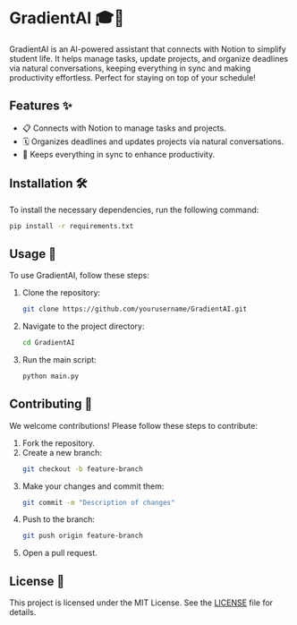 # GradientAI 🎓🤖

GradientAI is an AI-powered assistant that connects with Notion to simplify student life. It helps manage tasks, update projects, and organize deadlines via natural conversations, keeping everything in sync and making productivity effortless. Perfect for staying on top of your schedule!

## Features ✨

- 📋 Connects with Notion to manage tasks and projects.
- 🗓️ Organizes deadlines and updates projects via natural conversations.
- 🔄 Keeps everything in sync to enhance productivity.

## Installation 🛠️

To install the necessary dependencies, run the following command:

```bash
pip install -r requirements.txt
```

## Usage 🚀

To use GradientAI, follow these steps:

1. Clone the repository:
    ```bash
    git clone https://github.com/yourusername/GradientAI.git
    ```
2. Navigate to the project directory:
    ```bash
    cd GradientAI
    ```
3. Run the main script:
    ```bash
    python main.py
    ```

## Contributing 🤝

We welcome contributions! Please follow these steps to contribute:

1. Fork the repository.
2. Create a new branch:
    ```bash
    git checkout -b feature-branch
    ```
3. Make your changes and commit them:
    ```bash
    git commit -m "Description of changes"
    ```
4. Push to the branch:
    ```bash
    git push origin feature-branch
    ```
5. Open a pull request.

## License 📄

This project is licensed under the MIT License. See the [LICENSE](LICENSE) file for details.
